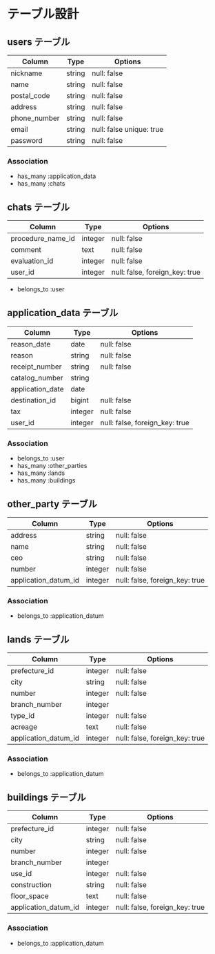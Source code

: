 # テーブル設計

## users テーブル

| Column       | Type   | Options                  |
| ------------ | ------ | ------------------------ |
| nickname     | string | null: false              |
| name         | string | null: false              |
| postal_code  | string | null: false              |
| address      | string | null: false              |
| phone_number | string | null: false              |
| email        | string | null: false unique: true |
| password     | string | null: false              |

### Association

- has_many :application_data
- has_many :chats

## chats テーブル

| Column            | Type    | Options                        |
| ----------------- | ------- | ------------------------------ |
| procedure_name_id | integer | null: false                    |
| comment           | text    | null: false                    |
| evaluation_id     | integer | null: false                    |
| user_id           | integer | null: false, foreign_key: true |

- belongs_to :user

## application_data テーブル

| Column           | Type    | Options                        |
| ---------------- | ------- | ------------------------------ |
| reason_date      | date    | null: false                    |
| reason           | string  | null: false                    |
| receipt_number   | string  | null: false                    |
| catalog_number   | string  |                                |
| application_date | date    |                                |
| destination_id   | bigint  | null: false                    |
| tax              | integer | null: false                    |
| user_id          | integer | null: false, foreign_key: true |


### Association

- belongs_to :user
- has_many :other_parties
- has_many :lands
- has_many :buildings

## other_party テーブル

| Column                | Type    | Options                        |
| --------------------- | ------- | ------------------------------ |
| address               | string  | null: false                    |
| name                  | string  | null: false                    |
| ceo                   | string  | null: false                    |
| number                | integer | null: false                    |
| application_datum_id  | integer | null: false, foreign_key: true |


### Association

- belongs_to :application_datum

## lands テーブル

| Column                | Type    | Options                        |
| --------------------- | ------- | ------------------------------ |
| prefecture_id         | integer | null: false                    |
| city                  | string  | null: false                    |
| number                | integer | null: false                    |
| branch_number         | integer |                                |
| type_id               | integer | null: false                    |
| acreage               | text    | null: false                    |
| application_datum_id  | integer | null: false, foreign_key: true |


### Association

- belongs_to :application_datum

## buildings テーブル

| Column                | Type    | Options                        |
| --------------------- | ------- | ------------------------------ |
| prefecture_id         | integer | null: false                    |
| city                  | string  | null: false                    |
| number                | integer | null: false                    |
| branch_number         | integer |                                |
| use_id                | integer | null: false                    |
| construction          | string  | null: false                    |
| floor_space           | text    | null: false                    |
| application_datum_id  | integer | null: false, foreign_key: true |


### Association

- belongs_to :application_datum